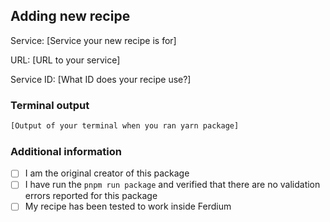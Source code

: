 <!--
  Thank you for taking the time to create a recipe for Ferdium.
  Please complete the following form so we can add your new recipe
 -->

## Adding new recipe

Service: [Service your new recipe is for]

URL: [URL to your service]

Service ID: [What ID does your recipe use?]

### Terminal output

```bash
[Output of your terminal when you ran yarn package]
```

### Additional information

<!-- Please also accept the following checkboxes -->

- [ ] I am the original creator of this package
- [ ] I have run the `pnpm run package` and verified that there are no validation errors reported for this package
- [ ] My recipe has been tested to work inside Ferdium

<!-- Here you can write anything else you want to tell us. -->
